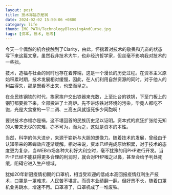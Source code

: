 ```yaml
---
layout: post
title: 技术亦福亦是祸
date: 2024-02-02 15:50:06 +0800
category: life
thumb: IMG_PATH/TechnologyBlessingAndCurse.jpg
tags: [资本, 技术, 思考]
---
```


今天一个偶然的机会接触到了Clarity，由此，怀揣着对技术的敬畏和亢奋的状态写下来这篇文章，虽然我非技术大牛，也非经济哲学家，但丝毫不影响我对技术的一些拙。

技术，造福与社会的同时也存在着弊端，这是一个漫长的历史过程。在资本主义原始积累时期，技术发展相对缓慢，因此，在人们利用自然资源的同时，对于他人的利益得失，那是既看不出来，也堂而皇之。

在全民炼钢铁的时代，挨家挨户交出铁器来充数，上至灶台的铁锅，下至门板上的钢钉都要拆下来，全部投进了土高炉。先不讲炼铁对环境的污染，毕竟人都吃不饱，光是大食堂的一平二调、三高五风就饿死多少同胞啊！

要说技术亦福亦是祸，这不堪回首的民族历史足以证明。资本式的疯狂扩张给无知的人带来无尽的灾难，亦不可为，而为之，这就是资本的本性。

当然，科学的伟大进步，来源于崭新与大胆的想像力。随着技术的发展，曾经由于认知带来的寒蝉效应逐渐缓解。相对来说，资本已经完成原始积累，对于技术的态度更为复杂，当WEB市场各种大利好大利空时，毫不犹豫的用PHP进行开发。当PHP已经不能获得更多合理的利润时，就会对PHP嗤之以鼻，甚至会给予判处死缓，阻碍它进入生产领域。

犹如20年新冠疫情初期的口罩机，相当受欢迎的低成本高回报疫情红利生产技术，口罩是一罩难求，人民苦不堪言。而资本业绩翻一翻。但好景不长，随着口罩机业务跳水，增速不再。口罩凉了，口罩机成了一堆废铁。
